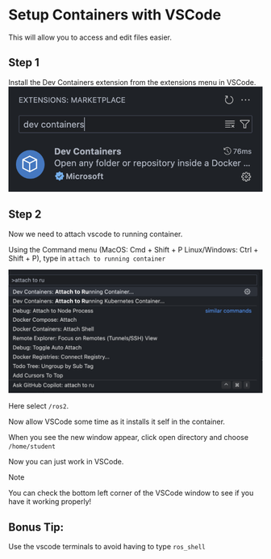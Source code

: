 # Setup Containers with VSCode

This will allow you to access and edit files easier.

## Step 1

Install the Dev Containers extension from the extensions menu in VSCode.
![alt text](images/extension.png)


## Step 2

Now we need to attach vscode to running container. 

Using the Command menu (MacOS: Cmd + Shift + P  Linux/Windows: Ctrl + Shift + P), type in `attach to running container`

![alt text](images/command-menu.png)

Here select `/ros2`.

Now allow VSCode some time as it installs it self in the container.

When you see the new window appear, click open directory and choose `/home/student`

Now you can just work in VSCode.

> [!NOTE]
> You can check the bottom left corner of the VSCode window to see if you have it working properly!

## Bonus Tip:

Use the vscode terminals to avoid having to type `ros_shell`